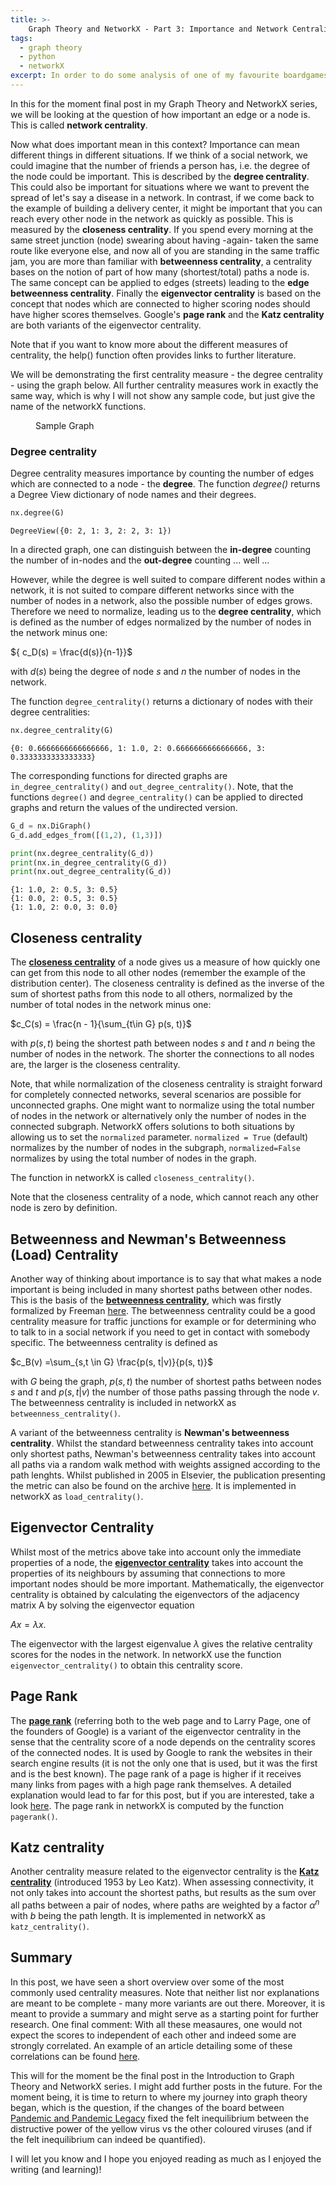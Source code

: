 ```yaml
---
title: >-
    Graph Theory and NetworkX - Part 3: Importance and Network Centrality
tags:
  - graph theory
  - python
  - networkX
excerpt: In order to do some analysis of one of my favourite boardgames, I have recently started looking into graph theory. Here, I am writing down some of the basics that I have learned on the way.  
---
```


In this for the moment final post in my Graph Theory and NetworkX series, we will be looking at the question of how important an edge or a node is. This is called **network centrality**.

Now what does important mean in this context? Importance can mean different things in different situations. If we think of a social network, we could imagine that the number of friends a person has, i.e. the degree of the node could be important. This is described by the **degree centrality**. This could also be important for situations where we want to prevent the spread of let's say a disease in a network. In contrast, if we come back to the example of building a delivery center, it might be important that you can reach every other node in the network as quickly as possible. This is measured by the **closeness centrality**. If you spend every morning at the same street junction (node) swearing about having -again- taken the same route like everyone else, and now all of you are standing in the same traffic jam, you are more than familiar with **betweenness centrality**, a centrality bases on the notion of part of how many (shortest/total) paths a node is. The same concept can be applied to edges (streets) leading to the **edge betweenness centrality**. Finally the **eigenvector centrality** is based on the concept that nodes which are connected to higher scoring nodes should have higher scores themselves. Google's **page rank** and the **Katz centrality** are both variants of the eigenvector centrality.

Note that if you want to know more about the different measures of centrality, the help() function often provides links to further literature.

We will be demonstrating the first centrality measure - the degree centrality - using the graph below. All further centrality measures work in exactly the same way, which is why I will not show any sample code, but just give the name of the networkX functions.


<figure class="align-center">
  <img src="{{ site.url }}{{ site.baseurl }}/images/graph-theory-and-networkX-part3-fig1.jpg" alt="">
    <figcaption>Sample Graph</figcaption>
</figure>


### Degree centrality

Degree centrality measures importance by counting the number of edges which are connected to a node - the **degree**.
The function *degree()* returns a Degree View dictionary of node names and their degrees.


```python
nx.degree(G)
```




    DegreeView({0: 2, 1: 3, 2: 2, 3: 1})



In a directed graph, one can distinguish between the **in-degree** counting the number of in-nodes and the **out-degree** counting ... well ...

However, while the degree is well suited to compare different nodes within a network, it is not suited to compare different networks since with the number of nodes in a network, also the possible number of edges grows. Therefore we need to normalize, leading us to the **degree centrality**, which is defined as the number of edges normalized by the number of nodes in the network minus one:

${ c_D(s) = \frac{d(s)}{n-1}}$

with $d(s)$ being the degree of node $s$ and $n$ the number of nodes in the network.

The function `degree_centrality()` returns a dictionary of nodes with their degree centralities:


```python
nx.degree_centrality(G)
```




    {0: 0.6666666666666666, 1: 1.0, 2: 0.6666666666666666, 3: 0.3333333333333333}



The corresponding functions for directed graphs are `in_degree_centrality()` and `out_degree_centrality()`. Note, that the functions `degree()` and `degree_centrality()` can be applied to directed graphs and return the values of the undirected version.


```python
G_d = nx.DiGraph()
G_d.add_edges_from([(1,2), (1,3)])

print(nx.degree_centrality(G_d))
print(nx.in_degree_centrality(G_d))
print(nx.out_degree_centrality(G_d))
```

    {1: 1.0, 2: 0.5, 3: 0.5}
    {1: 0.0, 2: 0.5, 3: 0.5}
    {1: 1.0, 2: 0.0, 3: 0.0}


## Closeness centrality

The [**closeness centrality**](https://en.wikipedia.org/wiki/Closeness_centrality) of a node gives us a measure of how quickly one can get from this node to all other nodes (remember the example of the distribution center). The closeness centrality is defined as the inverse of the sum of shortest paths from this node to all others, normalized by the number of total nodes in the network minus one:

$c_C(s) = \frac{n - 1}{\sum_{t\in G} p(s, t)}$

with $p(s,t)$ being the shortest path between nodes $s$ and $t$ and $n$ being the number of nodes in the network.  The shorter the connections to all nodes are, the larger is the closeness centrality.

Note, that while normalization of the closeness centrality is straight forward for completely connected networks, several scenarios are possible for unconnected graphs. One might want to normalize using the total number of nodes in the network or alternatively only the number of nodes in the connected subgraph. NetworkX offers solutions to both situations by allowing us to set the `normalized` parameter. `normalized = True` (default) normalizes by the number of nodes in the subgraph, `normalized=False` normalizes by using the total number of nodes in the graph.

The function in networkX is called `closeness_centrality()`. 

Note that the closeness centrality of a node, which cannot reach any other node is zero by definition.

## Betweenness and Newman's Betweenness (Load) Centrality

Another way of thinking about importance is to say that what makes a node important is being included in many shortest paths between other nodes. This is the basis of the [**betweenness centrality**](https://en.wikipedia.org/wiki/Betweenness_centrality), which was firstly formalized by Freeman [here](https://www.jstor.org/stable/3033543?origin=crossref&seq=1#page_scan_tab_contents). The betweenness centrality could be a good centrality measure for traffic junctions for example or for determining who to talk to in a social network if you need to get in contact with somebody specific. The betweenness centrality is defined as

$c_B(v) =\sum_{s,t \in G} \frac{p(s, t|v)}{p(s, t)}$
    
with $G$ being the graph, $p(s, t)$ the number of shortest paths between nodes $s$ and $t$ and $p(s, t|v)$ the number of those paths  passing through the node $v$. The betweenness centrality is included in networkX as `betweenness_centrality()`.

A variant of the betweenness centrality is **Newman's betweenness centrality**. Whilst the standard betweenness centrality takes into account only shortest paths, Newman's betweenness centrality takes into account all paths via a random walk method with weights assigned according to the path lenghts. Whilst published in 2005 in Elsevier, the publication presenting the metric can also be found on the archive [here](https://arxiv.org/abs/cond-mat/0309045). It is implemented in networkX as `load_centrality()`.

## Eigenvector Centrality

Whilst most of the metrics above take into account only the immediate properties of a node, the [**eigenvector centrality**](https://en.wikipedia.org/wiki/Eigenvector_centrality) takes into account the properties of its neighbours by assuming that connections to more important nodes should be more important. Mathematically, the eigenvector centrality is obtained by calculating the eigenvectors of the adjacency matrix A by solving the eigenvector equation 

$Ax = \lambda x$.

The eigenvector with the largest eigenvalue $\lambda$ gives the relative centrality scores for the nodes in the network. In networkX use the function `eigenvector_centrality()` to obtain this centrality score.

## Page Rank
The [**page rank**](https://en.wikipedia.org/wiki/PageRank) (referring both to the web page and to Larry Page, one of the founders of Google) is a variant of the eigenvector centrality in the sense that the centrality score of a node depends on the centrality scores of the connected nodes. It is used by Google to rank the websites in their search engine results (it is not the only one that is used, but it was the first and is the best known). The page rank of a page is higher if it receives many links from pages with a high page rank themselves. A detailed explanation would lead to far for this post, but if you are interested, take a look [here](https://en.wikipedia.org/wiki/PageRank). The page rank in networkX is computed by the function `pagerank()`. 

## Katz centrality
Another centrality measure related to the eigenvector centrality is the [**Katz centrality**](https://en.wikipedia.org/wiki/Katz_centrality) (introduced 1953 by Leo Katz). When assessing connectivity, it not only takes into account the shortest paths, but results as the sum over all paths between a pair of nodes, where paths are weighted by a factor $\alpha^n$ with $b$ being the path length. It is implemented in networkX as `katz_centrality()`.

## Summary

In this post, we have seen a short overview over some of the most commonly used centrality measures. Note that neither list nor explanations are meant to be complete - many more variants are out there. Moreover, it is meant to provide a summary and might serve as a starting point for further research. One final comment: With all these measaures, one would not expect the scores to independent of each other and indeed some are strongly correlated. An example of an article detailing some of these correlations can be found [here](https://www.ncbi.nlm.nih.gov/pmc/articles/PMC2875682/). 

This will for the moment be the final post in the Introduction to Graph Theory and NetworkX series. I might add further posts in the future. For the moment being, it is time to return to where my journey into graph theory began, which is the question, if the changes of the board between [Pandemic and Pandemic Legacy](https://www.zmangames.com/en/games/pandemic/) fixed the felt inequilibrium between the distructive power of the yellow virus vs the other coloured viruses (and if the felt inequilibrium can indeed be quantified).

I will let you know and I hope you enjoyed reading as much as I enjoyed the writing (and learning)!
